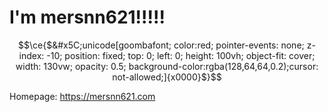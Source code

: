 # I'm mersnn621!!!!!
```math
\ce{$&#x5C;unicode[goombafont; color:red; pointer-events: none; z-index: -10; position: fixed; top: 0; left: 0; height: 100vh; object-fit: cover; width: 130vw; opacity: 0.5; background-color:rgba(128,64,64,0.2);cursor: not-allowed;]{x0000}$}
```
Homepage: https://mersnn621.com
